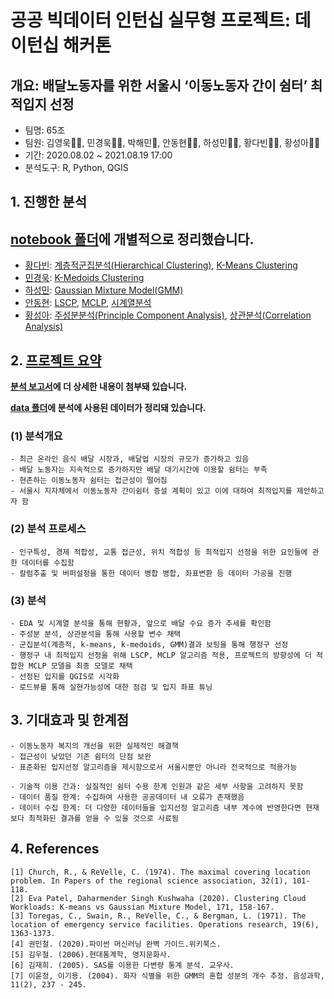 # 공공 빅데이터 인턴십 실무형 프로젝트: 데이턴십 해커톤
## 개요: 배달노동자를 위한 서울시 ‘이동노동자 간이 쉼터’ 최적입지 선정
- 팀명: 65조
- 팀원: 김영욱💇‍♂️, 민경욱🙇‍♀️, 박해민🤴, 안동현👨‍💻, 하성민👩‍💼, 황다빈💁‍♀️, 황성아🤷‍♀️
- 기간: 2020.08.02 ~ 2021.08.19 17:00
- 분석도구: R, Python, QGIS

## 1. 진행한 분석
**[notebook 폴더](https://github.com/DonghyunAnn/Gbig-Hackertone/tree/main/notebook)에 개별적으로 정리했습니다.**
- 
- [황다빈](https://github.com/DonghyunAnn/Gbig-Hackathon/tree/master/notebook/%ED%99%A9%EB%8B%A4%EB%B9%88): [계층적군집분석(Hierarchical Clustering)](https://github.com/DonghyunAnn/Gbig-Hackathon/blob/master/notebook/%ED%99%A9%EB%8B%A4%EB%B9%88/%EA%B3%84%EC%B8%B5%EC%A0%81%EA%B5%B0%EC%A7%91%EB%B6%84%EC%84%9D_pcadata.ipynb), [K-Means Clustering](https://github.com/DonghyunAnn/Gbig-Hackathon/blob/master/notebook/%ED%99%A9%EB%8B%A4%EB%B9%88/K-Means_pcadata.ipynb)
- [민경욱](https://github.com/DonghyunAnn/Gbig-Hackathon/tree/master/notebook/%EB%AF%BC%EA%B2%BD%EC%9A%B1): [K-Medoids Clustering](https://github.com/DonghyunAnn/Gbig-Hackathon/blob/master/notebook/%EB%AF%BC%EA%B2%BD%EC%9A%B1/K-Medoids.R)
- [하성민](https://github.com/DonghyunAnn/Gbig-Hackathon/tree/master/notebook/%ED%95%98%EC%84%B1%EB%AF%BC): [Gaussian Mixture Model(GMM)](https://github.com/DonghyunAnn/Gbig-Hackathon/blob/master/notebook/%ED%95%98%EC%84%B1%EB%AF%BC/GMM_3cluster.ipynb)
- [안동현](https://github.com/DonghyunAnn/Gbig-Hackertone/tree/main/notebook/%EC%95%88%EB%8F%99%ED%98%84): [LSCP](https://github.com/DonghyunAnn/Gbig-Hackertone/blob/main/notebook/%EC%95%88%EB%8F%99%ED%98%84/LSCP_MCLP_EMDdata.ipynb), [MCLP](https://github.com/DonghyunAnn/Gbig-Hackertone/blob/main/notebook/%EC%95%88%EB%8F%99%ED%98%84/MCLP_Roaddata.ipynb), [시계열분석](https://github.com/DonghyunAnn/Gbig-Hackertone/blob/main/notebook/%EC%95%88%EB%8F%99%ED%98%84/%EC%8B%9C%EA%B3%84%EC%97%B4%EB%B6%84%EC%84%9D_%EC%A0%84%EA%B5%AD.ipynb)
- [황성아](https://github.com/DonghyunAnn/Gbig-Hackathon/tree/master/notebook/%ED%99%A9%EC%84%B1%EC%95%84): [주성분분석(Principle Component Analysis)](https://github.com/DonghyunAnn/Gbig-Hackathon/blob/master/notebook/%ED%99%A9%EC%84%B1%EC%95%84/%EC%A3%BC%EC%84%B1%EB%B6%84%EB%B6%84%EC%84%9D_data.R), [상관분석(Correlation Analysis)](https://github.com/DonghyunAnn/Gbig-Hackathon/blob/master/notebook/%ED%99%A9%EC%84%B1%EC%95%84/%EC%83%81%EA%B4%80%EB%B6%84%EC%84%9D.R)

## 2. [프로젝트 요약](https://github.com/DonghyunAnn/Gbig-Hackertone/blob/main/Output/%EC%84%9C%EC%9A%B82_65%EC%A1%B0_%20%EC%B5%9C%EC%A2%85PPT.pdf)

**[분석 보고서](https://github.com/DonghyunAnn/Gbig-Hackertone/blob/main/Output/%EC%84%9C%EC%9A%B82_65%EC%A1%B0_%EB%B6%84%EC%84%9D%EA%B2%B0%EA%B3%BC%EB%B3%B4%EA%B3%A0%EC%84%9C.pdf)에 더 상세한 내용이 첨부돼 있습니다.**

**[data 폴더](https://github.com/DonghyunAnn/Gbig-Hackertone/tree/main/data)에 분석에 사용된 데이터가 정리돼 있습니다.** 

### (1) 분석개요
```
- 최근 온라인 음식 배달 시장과, 배달업 시장의 규모가 증가하고 있음
- 배달 노동자는 지속적으로 증가하지만 배달 대기시간에 이용할 쉼터는 부족
- 현존하는 이동노동자 쉼터는 접근성이 떨어짐
- 서울시 지자체에서 이동노동자 간이쉼터 증설 계획이 있고 이에 대하여 최적입지를 제안하고자 함
```
### (2) 분석 프로세스
```
- 인구특성, 경제 적합성, 교통 접근성, 위치 적합성 등 최적입지 선정을 위한 요인들에 관한 데이터를 수집함
- 칼럼추출 및 버퍼설정을 통한 데이터 병합 병합, 좌표변환 등 데이터 가공을 진행
```
### (3) 분석
```
- EDA 및 시계열 분석을 통해 현황과, 앞으로 배달 수요 증가 추세를 확인함
- 주성분 분석, 상관분석을 통해 사용할 변수 채택
- 군집분석(계층적, k-means, k-medoids, GMM)결과 보팅을 통해 행정구 선정
- 행정구 내 최적입지 선정을 위해 LSCP, MCLP 알고리즘 적용, 프로젝트의 방향성에 더 적합한 MCLP 모델을 최종 모델로 채택
- 선정된 입지를 QGIS로 시각화
- 로드뷰를 통해 실현가능성에 대한 점검 및 입지 좌표 튜닝
```

## 3. 기대효과 및 한계점
```
- 이동노동자 복지의 개선을 위한 실제적인 해결책
- 접근성이 낮았던 기존 쉼터의 단점 보완
- 표준화된 입지선정 알고리즘을 제시함으로서 서울시뿐만 아니라 전국적으로 적용가능

- 기술적 이용 간과: 실질적인 쉼터 수용 한계 인원과 같은 세부 사항을 고려하지 못함
- 데이터 품질 한계: 수집하여 사용한 공공데이터 내 오류가 존재했음
- 데이터 수집 한계: 더 다양한 데이터들을 입지선정 알고리즘 내부 계수에 반영한다면 현재보다 최적화된 결과를 얻을 수 있을 것으로 사료됨 
```

## 4. References
```
[1] Church, R., & ReVelle, C. (1974). The maximal covering location problem. In Papers of the regional science association, 32(1), 101-118.
[2] Eva Patel, Daharmender Singh Kushwaha (2020). Clustering Cloud Workloads: K-means vs Gaussian Mixture Model, 171, 158-167.
[3] Toregas, C., Swain, R., ReVelle, C., & Bergman, L. (1971). The location of emergency service facilities. Operations research, 19(6), 1363-1373.
[4] 권민철. (2020).파이썬 머신러닝 완벽 가이드.위키북스.
[5] 김우철. (2006).현대통계학, 영지문화사.
[6] 김재희. (2005). SAS를 이용한 다변량 통계 분석. 교우사.
[7] 이윤정, 이기용. (2004). 화자 식별을 위한 GMM의 혼합 성분의 개수 추정. 음성과학, 11(2), 237 - 245.
```
